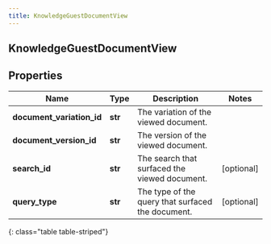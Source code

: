 ```yaml
---
title: KnowledgeGuestDocumentView
---
```

## KnowledgeGuestDocumentView

## Properties

|Name | Type | Description | Notes|
|------------ | ------------- | ------------- | -------------|
| **document_variation_id** | **str** | The variation of the viewed document. | |
| **document_version_id** | **str** | The version of the viewed document. | |
| **search_id** | **str** | The search that surfaced the viewed document. | [optional] |
| **query_type** | **str** | The type of the query that surfaced the document. | [optional] |
{: class="table table-striped"}


